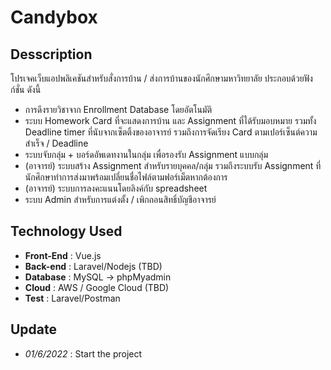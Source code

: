 # Candybox

## Desscription

โปรเจคเว็บแอปพลิเคชันสำหรับสั่งการบ้าน / ส่งการบ้านของนักศึกษามหาวิทยาลัย ประกอบด้วยฟังก์ชั่น ดังนี้

* การดึงรายวิชาจาก Enrollment Database โดยอัตโนมัติ
* ระบบ Homework Card ที่จะแสดงการบ้าน และ Assignment ที่ได้รับมอบหมาย รวมทั้ง Deadline timer ที่นับจากเซ็ตติ้งของอาจารย์ รวมถึงการจัดเรียง Card ตามเปอร์เซ็นต์ความสำเร็จ / Deadline 
* ระบบจับกลุ่ม + บอร์ดอัพเดทงานในกลุ่ม เพื่อรองรับ Assignment แบบกลุ่ม
* (อาจารย์) ระบบสร้าง Assignment สำหรับรายบุคคล/กลุ่ม รวมถึงระบบรับ Assignment ที่นักศึกษาทำการส่งมาพร้อมเปลี่ยนชื่อไฟล์ตามฟอร์เม็ตหากต้องการ
* (อาจารย์) ระบบการลงคะแนนโดยลิงค์กับ spreadsheet 
* ระบบ Admin สำหรับการแต่งตั้ง / เพิกถอนสิทธิ์บัญชีอาจารย์ 

## Technology Used

* **Front-End** : Vue.js
* **Back-end** : Laravel/Nodejs (TBD)
* **Database** : MySQL -> phpMyadmin
* **Cloud** : AWS / Google Cloud (TBD)
* **Test** : Laravel/Postman


## Update

* *01/6/2022* : Start the project
